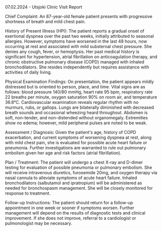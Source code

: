 07.02.2024 - Utsjoki Clinic Visit Report

Chief Complaint: An 87-year-old female patient presents with progressive shortness of breath and mild chest pain.

History of Present Illness (HPI): The patient reports a gradual onset of exertional dyspnea over the past two weeks, initially attributed to seasonal allergies. However, symptoms have worsened in the last 48 hours, now occurring at rest and associated with mild substernal chest pressure. She denies any cough, fever, or hemoptysis. Her past medical history is significant for hypertension, atrial fibrillation on anticoagulation therapy, and chronic obstructive pulmonary disease (COPD) managed with inhaled bronchodilators. She resides independently but requires assistance with activities of daily living.

Physical Examination Findings: On presentation, the patient appears mildly distressed but is oriented to person, place, and time. Vital signs are as follows: blood pressure 140/80 mmHg, heart rate 95 bpm, respiratory rate 22 breaths per minute, oxygen saturation 90% on room air, and temperature 36.8°C. Cardiovascular examination reveals regular rhythm with no murmurs, rubs, or gallops. Lungs are bilaterally diminished with decreased breath sounds and occasional wheezing heard throughout. Abdomen is soft, non-tender, and non-distended without organomegaly. Extremities show no edema; however, mild peripheral pulses are noted to be weak.

Assessment / Diagnosis: Given the patient's age, history of COPD exacerbation, and current symptoms of worsening dyspnea at rest, along with mild chest pain, she is evaluated for possible acute heart failure or pneumonia. Further investigations are warranted to rule out pulmonary embolism given her age and risk factors (atrial fibrillation).

Plan / Treatment: The patient will undergo a chest X-ray and D-dimer testing for evaluation of possible pneumonia or pulmonary embolism. She will receive intravenous diuretics, furosemide 20mg, and oxygen therapy via nasal cannula to alleviate symptoms of acute heart failure. Inhaled bronchodilators (salbutamol and ipratropium) will be administered as needed for bronchospasm management. She will be closely monitored for response to treatment.

Follow-up Instructions: The patient should return for a follow-up appointment in one week or sooner if symptoms worsen. Further management will depend on the results of diagnostic tests and clinical improvement. If she does not improve, referral to a cardiologist or pulmonologist may be necessary.